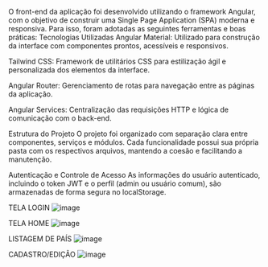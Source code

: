 O front-end da aplicação foi desenvolvido utilizando o framework Angular, com o objetivo de construir uma Single Page Application (SPA) moderna e responsiva. Para isso, foram adotadas as seguintes ferramentas e boas práticas:
Tecnologias Utilizadas
Angular Material: Utilizado para construção da interface com componentes prontos, acessíveis e responsivos.

Tailwind CSS: Framework de utilitários CSS para estilização ágil e personalizada dos elementos da interface.

Angular Router: Gerenciamento de rotas para navegação entre as páginas da aplicação.

Angular Services: Centralização das requisições HTTP e lógica de comunicação com o back-end.

Estrutura do Projeto
O projeto foi organizado com separação clara entre componentes, serviços e módulos. Cada funcionalidade possui sua própria pasta com os respectivos arquivos, mantendo a coesão e facilitando a manutenção.

Autenticação e Controle de Acesso
As informações do usuário autenticado, incluindo o token JWT e o perfil (admin ou usuário comum), são armazenadas de forma segura no localStorage.

TELA LOGIN
![image](https://github.com/user-attachments/assets/36cbc943-2681-4355-8095-557fc4f9ced7)

TELA HOME
![image](https://github.com/user-attachments/assets/b0427320-63c1-47e2-accb-4cebea4637ef)

LISTAGEM DE PAÍS
![image](https://github.com/user-attachments/assets/fff1bce2-c6bc-43e0-91d9-037e3e339516)

CADASTRO/EDIÇÃO
![image](https://github.com/user-attachments/assets/1f1c6815-7797-47eb-9514-046db9c34797)




